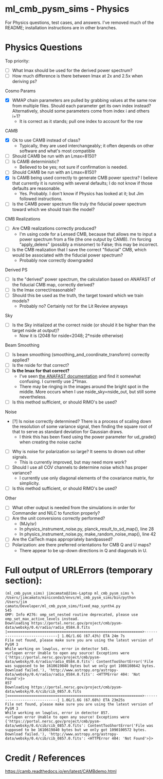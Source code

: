 # ml_cmb_pysm_sims - Physics

For Physics questions, test cases, and answers. I've removed much of the README; installation instructions are in other branches.

# Physics Questions

Top priority:
- [ ] What lmax should be used for the derived power spectrum?
- [ ] How much difference is there between lmax at 2x and 2.5x when deriving ps?

Cosmo Params
- [x] WMAP chain parameters are pulled by grabbing values at the same row from multiple files. Should each parameter get its own index instead? Alternatively, should some parameters come from index i and others i+1?
  - It is correct as it stands; pull one index to account for the row

CAMB
- [x] Ok to use CAMB instead of class?
  - Typically, they are used interchangeably; it often depends on other software and what's most compatible
- [ ] Should CAMB be run with an Lmax=8150?
- [ ] Is CAMB deterministic?
  - Believed to be yes; not sure if confirmation is needed.
- [ ] Should CAMB be run with an Lmax=8150?
- [x] Is CAMB being used correctly to generate CMB power spectra? I believe that currently it is running with several defaults; I do not know if those defaults are reasonable.
  - Yes. Probably. I don't know if Physics has looked at it; but Jim followed instructions.
- [ ] Is the CAMB power spectrum file truly the fiducial power spectrum toward which we should train the model?

CMB Realizations
- [ ] Are CMB realizations correctly produced? 
  - I'm using code for a Lensed CMB, because that allows me to input a power spectrum from a file (the one output by CAMB). I'm forcing "apply_delens" (possibly a misnomer) to False; this may be incorrect. 
- [ ] Is the CMB realization that I save the correct "fiducial" CMB, which would be associated with the fiducial power spectrum?
  - Probably now correctly downgraded

Derived PS
- [ ] Is the "derived" power spectrum, the calculation based on ANAFAST of the fiducial CMB map, correctly derived? 
- [ ] Is the lmax correct/reasonable?
- [ ] Should this be used as the truth, the target toward which we train models?
    - Probably no? Certainly not for the Lit Review anyways

Sky
- [ ] Is the Sky initialized at the correct nside (or should it be higher than the target nside at output)?
  - Now it is (2048 for nside<2048; 2*nside otherwise)

Beam Smoothing
- [ ] Is beam smoothing (smoothing_and_coordinate_transform) correctly applied? 
- [ ] Is the nside for that correct?
- [ ] **Is the lmax for that correct?**
  - I've seen [the ANAFAST documentation](https://healpix.sourceforge.io/html/fac_anafast.htm) and find it somewhat confusing. I currently use 2*lmax.
  - There may be ringing in the images around the bright spot in the middle. More occurs when I use nside_sky=nside_out, but still some nevertheless.
- [ ] Is this method sufficient, or should RIMO's be used?

Noise
- [?] Is noise correctly determined? There is a process of scaling down the resolution of some variance signal, then finding the square root of that to serve as standard deviation for Gaussian draws.
  - I think this has been fixed using the power parameter for ud_grade() when creating the noise cache
- [ ] Why is noise for polarization so large? It seems to drown out other signals.
  - This is currently improved, but may need more work?
- [ ] Should I use all COV channels to determine noise which has proper variance?
  - I currently use only diagonal elements of the covariance matrix, for simplicity.
- [ ] Is this method sufficient, or should RIMO's be used?

Other
- [ ] What other output is needed from the simulations in order for Commander and NILC to function properly?
- [ ] Are the unit conversions correctly performed? 
  - (MJy/sr)
  - In physics_instrument_noise.py, planck_result_to_sd_map(), line 28
  - In physics_instrument_noise.py, make_random_noise_map(), line 42
- [ ] Are the CalTech maps appropriately bandpassed?
- [ ] Polarization: are there preferred orientations for CMB Q and U maps? 
  - There appear to be up-down directions in Q and diagonals in U.

# Full output of URLErrors (temporary section):

```
(ml_cmb_pysm_sims) jimcamato@Jims-Laptop ml_cmb_pysm_sims % /Users/jimcamato/miniconda3/envs/ml_cmb_pysm_sims/bin/python /Users/jim
camato/Developer/ml_cmb_pysm_sims/fixed_map_synth4.py
545
OMP: Info #276: omp_set_nested routine deprecated, please use omp_set_max_active_levels instead.
Downloading https://portal.nersc.gov/project/cmb/pysm-data/websky/0.4/radio/radio_0584.0.fits
|==============================================================>------------------------------| 1.0G/1.6G (67.43%) ETA 24m 7s
File not found, please make sure you are using the latest version of PySM 3
While working on lowplus, error in detector 545.
<urlopen error Unable to open any source! Exceptions were {'https://portal.nersc.gov/project/cmb/pysm-data/websky/0.4/radio/radio_0584.0.fits': ContentTooShortError('File was supposed to be 1610619840 bytes but we only got 1086108642 bytes. Download failed.'), 'http://www.astropy.org/astropy-data/websky/0.4/radio/radio_0584.0.fits': <HTTPError 404: 'Not Found'>}>
857
Downloading https://portal.nersc.gov/project/cmb/pysm-data/websky/0.4/cib/cib_0857.0.fits
|==============================================================>------------------------------| 1.0G/1.6G (67.68%) ETA 23m25s
File not found, please make sure you are using the latest version of PySM 3
While working on lowplus, error in detector 857.
<urlopen error Unable to open any source! Exceptions were {'https://portal.nersc.gov/project/cmb/pysm-data/websky/0.4/cib/cib_0857.0.fits': ContentTooShortError('File was supposed to be 1610619840 bytes but we only got 1090100572 bytes. Download failed.'), 'http://www.astropy.org/astropy-data/websky/0.4/cib/cib_0857.0.fits': <HTTPError 404: 'Not Found'>}>
```

# Credit / References

https://camb.readthedocs.io/en/latest/CAMBdemo.html
